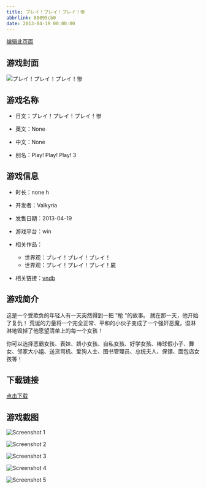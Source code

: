 ```yaml
---
title: プレイ！プレイ！プレイ！惨
abbrlink: 88095cb0
date: 2013-04-19 00:00:00
---
```

[编辑此页面](https://github.com/ACG-3/ADV3-source/blob/main/source/_posts/%E3%83%97%E3%83%AC%E3%82%A4%EF%BC%81%E3%83%97%E3%83%AC%E3%82%A4%EF%BC%81%E3%83%97%E3%83%AC%E3%82%A4%EF%BC%81%E6%83%A8.md)

## 游戏封面

![プレイ！プレイ！プレイ！惨](https://pan.timero.xyz/d/onedrive/img_lib_001/%E3%83%97%E3%83%AC%E3%82%A4%EF%BC%81%E3%83%97%E3%83%AC%E3%82%A4%EF%BC%81%E3%83%97%E3%83%AC%E3%82%A4%EF%BC%81%E6%83%A8_cover.avif)


## 游戏名称

- 日文：プレイ！プレイ！プレイ！惨
- 英文：None
- 中文：None

- 别名：Play! Play! Play! 3


## 游戏信息

- 时长：none h
- 开发者：Valkyria
- 发售日期：2013-04-19
- 游戏平台：win
- 相关作品：
   - 世界观：プレイ！プレイ！プレイ！
   - 世界观：プレイ！プレイ！プレイ！屍

- 相关链接：[vndb](https://vndb.org/v12303)


## 游戏简介

这是一个受欺负的年轻人有一天突然得到一把 "枪 "的故事。
就在那一天，他开始了复仇！
荒诞的力量将一个完全正常、平和的小伙子变成了一个强奸恶魔，湿淋淋地毁掉了他愿望清单上的每一个女孩！

你可以选择恶霸女孩、表妹、娇小女孩、自私女孩、好学女孩、棒球假小子、舞女、邻家大小姐、送货司机、爱狗人士、图书管理员、总统夫人、保镖、面包店女孩等！




## 下载链接

[点击下载](https://pan.timero.xyz/onedrive/adv_lib_001/%E3%83%97%E3%83%AC%E3%82%A4%EF%BC%81%E3%83%97%E3%83%AC%E3%82%A4%EF%BC%81%E3%83%97%E3%83%AC%E3%82%A4%EF%BC%81%E6%83%A8)


## 游戏截图


![Screenshot 1](https://pan.timero.xyz/d/onedrive/img_lib_001/%E3%83%97%E3%83%AC%E3%82%A4%EF%BC%81%E3%83%97%E3%83%AC%E3%82%A4%EF%BC%81%E3%83%97%E3%83%AC%E3%82%A4%EF%BC%81%E6%83%A8_Screenshot_1.avif)

![Screenshot 2](https://pan.timero.xyz/d/onedrive/img_lib_001/%E3%83%97%E3%83%AC%E3%82%A4%EF%BC%81%E3%83%97%E3%83%AC%E3%82%A4%EF%BC%81%E3%83%97%E3%83%AC%E3%82%A4%EF%BC%81%E6%83%A8_Screenshot_2.avif)

![Screenshot 3](https://pan.timero.xyz/d/onedrive/img_lib_001/%E3%83%97%E3%83%AC%E3%82%A4%EF%BC%81%E3%83%97%E3%83%AC%E3%82%A4%EF%BC%81%E3%83%97%E3%83%AC%E3%82%A4%EF%BC%81%E6%83%A8_Screenshot_3.avif)

![Screenshot 4](https://pan.timero.xyz/d/onedrive/img_lib_001/%E3%83%97%E3%83%AC%E3%82%A4%EF%BC%81%E3%83%97%E3%83%AC%E3%82%A4%EF%BC%81%E3%83%97%E3%83%AC%E3%82%A4%EF%BC%81%E6%83%A8_Screenshot_4.avif)

![Screenshot 5](https://pan.timero.xyz/d/onedrive/img_lib_001/%E3%83%97%E3%83%AC%E3%82%A4%EF%BC%81%E3%83%97%E3%83%AC%E3%82%A4%EF%BC%81%E3%83%97%E3%83%AC%E3%82%A4%EF%BC%81%E6%83%A8_Screenshot_5.avif)

